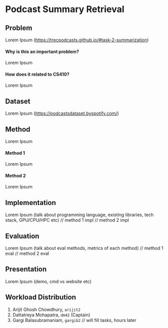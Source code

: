 # Podcast Summary Retrieval

## Problem
Lorem Ipsum (https://trecpodcasts.github.io/#task-2-summarization)

#### Why is this an important problem?
Lorem Ipsum

#### How does it related to CS410?
Lorem Ipsum

## Dataset
Lorem Ipsum (https://podcastsdataset.byspotify.com/)

## Method
Lorem Ipsum

#### Method 1
Lorem Ipsum

#### Method 2
Lorem Ipsum

## Implementation
Lorem Ipsum (talk about programming language, existing libraries, tech stack, GPU/CPU/HPC etc)
// method 1 impl
// method 2 impl

## Evaluation
Lorem Ipsum (talk about eval methods, metrics of each method)
// method 1 eval
// method 2 eval

## Presentation
Lorem Ipsum (demo, cmd vs website etc)

## Workload Distribution
1. Arijit Ghosh Chowdhury, `arijit2`
2. Dattatreya Mohapatra, `dm42` (Captain)
3. Gargi Balasubramaniam, `gargib2`
// will fill tasks, hours later
